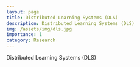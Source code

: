 ```yaml
---
layout: page
title: Distributed Learning Systems (DLS)
description: Distributed Learning Systems (DLS)
img: /assets/img/dls.jpg
importance: 1
category: Research
---
```


Distributed Learning Systems (DLS)
